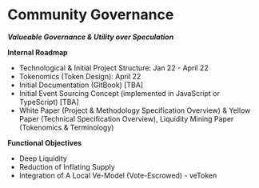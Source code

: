 # Community Governance
**_Valueable Governance & Utility over Speculation_**

**Internal Roadmap**
- Technological & Initial Project Structure: Jan 22 - April 22
- Tokenomics (Token Design): April 22
- Initial Documentation (GitBook) [TBA]
- Initial Event Sourcing Concept (implemented in JavaScript or TypeScript) [TBA]
- White Paper (Project & Methodology Specification Overview) & Yellow Paper (Technical Specification Overview), Liquidity Mining Paper (Tokenomics & Terminology)

**Functional Objectives**
- Deep Liquidity
- Reduction of Inflating Supply
- Integration of A Local Ve-Model (Vote-Escrowed) - veToken

